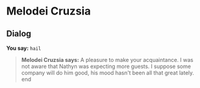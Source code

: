 # Melodei Cruzsia


## Dialog

**You say:** `hail`



>**Melodei Cruzsia says:** A pleasure to make your acquaintance. I was not aware that Nathyn was expecting more guests. I suppose some company will do him good, his mood hasn't been all that great lately.
end
